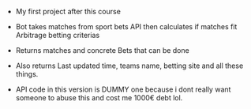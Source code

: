 - My first project after this course
- Bot takes matches from sport bets API then calculates if matches fit Arbitrage betting criterias 
- Returns matches and concrete Bets that can be done
- Also returns Last updated time, teams name, betting site and all these things.


- API code in this version is DUMMY one because i dont really want someone to abuse this and cost me 1000€ debt lol.
